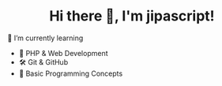 <h1 align="center">Hi there 👋, I'm <b>jipascript</b>!</h1>

🌱 I’m currently learning 
- 🐘 PHP & Web Development
- 🛠️ Git & GitHub
- 🧠 Basic Programming Concepts

<!---
jipascript/jipascript is a ✨ special ✨ repository because its `README.md` appears on your GitHub profile.
--->

